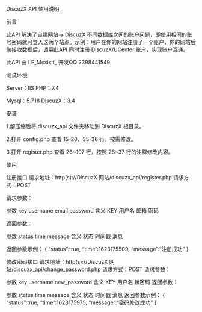 DiscuzX API 使用说明

前言

此API 解决了自建网站与 DiscuzX 不同数据库之间的账户问题，即使用相同的账号密码就可登入这两个站点。示例：用户在你的网站注册了一个账户，你的网站后端接收数据后，调用此API 同时注册 DiscuzX/UCenter 账户，实现账户互通。

此API 由 LF_Mcxixif_ 开发QQ 2398441549

测试环境

Server：IIS PHP：7.4

Mysql：5.7.18 DiscuzX：3.4

安装

1.解压缩后将 discuzx_api 文件夹移动到 DiscuzX 根目录。

2.打开 config.php 查看 15-20、35-36 行，按需修改。

3.打开 register.php 查看 26~107 行，按照 26~37 行的注释修改内容。

使用

注册接口
请求地址：http(s)://DiscuzX 网站/discuzx_api/register.php 请求方式：POST

请求参数：

参数	key	username	email	password
含义	KEY	用户名	邮箱	密码

返回参数：

参数	status	time	message
含义	状态	时间戳	消息

返回参数示例：
{
“status”:true, “time”:1623175509,
“message”:“注册成功”
}



修改密码接口
请求地址：http(s)://DiscuzX 网站/discuzx_api/change_password.php 请求方式：POST
请求参数：

参数	key	username	new_password
含义	KEY	用户名	新密码
返回参数：

参数	status	time	message
含义	状态	时间戳	消息
返回参数示例：
{
“status”:true, “time”:1623175975,
“message”:“密码修改成功”
}
